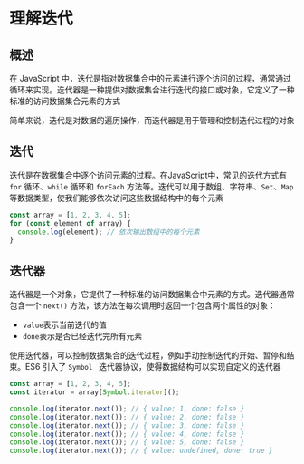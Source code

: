 # 理解迭代

## 概述

在 JavaScript 中，迭代是指对数据集合中的元素进行逐个访问的过程，通常通过循环来实现。迭代器是一种提供对数据集合进行迭代的接口或对象，它定义了一种标准的访问数据集合元素的方式

简单来说，迭代是对数据的遍历操作，而迭代器是用于管理和控制迭代过程的对象

## 迭代

迭代是在数据集合中逐个访问元素的过程。在JavaScript中，常见的迭代方式有 `for` 循环、`while` 循环和 `forEach` 方法等。迭代可以用于数组、字符串、`Set`、`Map` 等数据类型，使我们能够依次访问这些数据结构中的每个元素

```js
const array = [1, 2, 3, 4, 5];
for (const element of array) {
  console.log(element); // 依次输出数组中的每个元素
}
```

## 迭代器

迭代器是一个对象，它提供了一种标准的访问数据集合中元素的方式。迭代器通常包含一个 `next()` 方法，该方法在每次调用时返回一个包含两个属性的对象：

* `value`表示当前迭代的值
* `done`表示是否已经迭代完所有元素

使用迭代器，可以控制数据集合的迭代过程，例如手动控制迭代的开始、暂停和结束。ES6 引入了 `Symbol ` 迭代器协议，使得数据结构可以实现自定义的迭代器

```js
const array = [1, 2, 3, 4, 5];
const iterator = array[Symbol.iterator]();

console.log(iterator.next()); // { value: 1, done: false }
console.log(iterator.next()); // { value: 2, done: false }
console.log(iterator.next()); // { value: 3, done: false }
console.log(iterator.next()); // { value: 4, done: false }
console.log(iterator.next()); // { value: 5, done: false }
console.log(iterator.next()); // { value: undefined, done: true }
```

